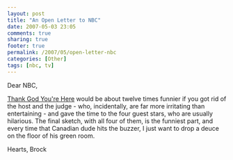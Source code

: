 ```yaml
---
layout: post
title: "An Open Letter to NBC"
date: 2007-05-03 23:05
comments: true
sharing: true
footer: true
permalink: /2007/05/open-letter-nbc
categories: [Other]
tags: [nbc, tv]
---
```

Dear NBC,

<a href="http://www.nbc.com/TGYH/">Thank God You're Here</a> would be about twelve times funnier if you got rid of the host and the judge - who, incidentally, are far more irritating than entertaining - and gave the time to the four guest stars, who are usually hilarious.  The final sketch, with all four of them, is the funniest part, and every time that Canadian dude hits the buzzer, I just want to drop a deuce on the floor of his green room.

Hearts,
Brock
